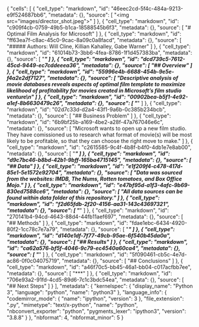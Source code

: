 {
 "cells": [
  {
   "cell_type": "markdown",
   "id": "46eec2cd-5f4c-484a-9213-e9f524687bb6",
   "metadata": {},
   "source": [
    "<img src=\"images/director_shot.jpeg\">"
   ]
  },
  {
   "cell_type": "markdown",
   "id": "c909f4cb-0759-49b5-b1ca-18588545b6f3",
   "metadata": {},
   "source": [
    "# Optimal Film Analysis for Microsoft"
   ]
  },
  {
   "cell_type": "markdown",
   "id": "ff63ea7f-c8ac-45c0-9cac-8a09c0a8facd",
   "metadata": {},
   "source": [
    "##### Authors: Will Cline, Killian Kahalley, Gabe Warner"
   ]
  },
  {
   "cell_type": "markdown",
   "id": "61014b73-3bb6-4fea-8786-1f1d457383ba",
   "metadata": {},
   "source": [
    "***"
   ]
  },
  {
   "cell_type": "markdown",
   "id": "dcd739c5-7612-45cd-9449-ec7cddeeea36",
   "metadata": {},
   "source": [
    "## Overview"
   ]
  },
  {
   "cell_type": "markdown",
   "id": "55996e4b-6688-454b-9e5e-f4a2e2df7127",
   "metadata": {},
   "source": [
    "Descriptive analysis of movie databases reveals aspects of optimal film template to maximize likelihood of profitability for movies created in Microsoft’s film studio venture\n"
   ]
  },
  {
   "cell_type": "markdown",
   "id": "00902bea-b5f1-4e92-a1ef-8b6630479c26",
   "metadata": {},
   "source": [
    "***"
   ]
  },
  {
   "cell_type": "markdown",
   "id": "02d7c33d-d2a4-43f1-9a6b-0c385b234bcb",
   "metadata": {},
   "source": [
    "## Business Problem"
   ]
  },
  {
   "cell_type": "markdown",
   "id": "6b9bf25b-a169-4be2-a28f-47a767046e6c",
   "metadata": {},
   "source": [
    "Microsoft wants to open up a new film studio. They have comissioned us to research what format of movie(s) will be most likely to be profitable, so that they can choose the right move to make."
   ]
  },
  {
   "cell_type": "markdown",
   "id": "c2615585-9c4f-4b8f-b4f0-4db1e7e8ab00",
   "metadata": {},
   "source": [
    "***"
   ]
  },
  {
   "cell_type": "markdown",
   "id": "d9c7bc46-b8bd-42b1-9bff-165ba4715145",
   "metadata": {},
   "source": [
    "## Data"
   ]
  },
  {
   "cell_type": "markdown",
   "id": "e1f209f4-c478-417d-85e1-5e1572e92704",
   "metadata": {},
   "source": [
    "Data was sourced from the websites: IMDB, The Nums, Rotten tomatoes, and Box Office Mojo."
   ]
  },
  {
   "cell_type": "markdown",
   "id": "e47bf95d-a1f3-4afc-9b69-830ed7588ce6",
   "metadata": {},
   "source": [
    "All data sources can be found within data folder of this repository."
   ]
  },
  {
   "cell_type": "markdown",
   "id": "f2d65fdb-2f20-4156-aa31-143c43697321",
   "metadata": {},
   "source": [
    "***"
   ]
  },
  {
   "cell_type": "markdown",
   "id": "270141b4-94cd-4643-88d4-44fb11aef697",
   "metadata": {},
   "source": [
    "## Methods"
   ]
  },
  {
   "cell_type": "markdown",
   "id": "fdae1ebc-6434-4920-80f2-1cc78c7e7a79",
   "metadata": {},
   "source": [
    "***"
   ]
  },
  {
   "cell_type": "markdown",
   "id": "d140e1df-7f77-49cb-95ae-6f540b45da0a",
   "metadata": {},
   "source": [
    "## Results"
   ]
  },
  {
   "cell_type": "markdown",
   "id": "ca62a576-bf5f-4046-9c79-ec4540a60ca4",
   "metadata": {},
   "source": [
    "***"
   ]
  },
  {
   "cell_type": "markdown",
   "id": "5f090461-cb5c-4e7d-ac86-0f0c04075719",
   "metadata": {},
   "source": [
    "## Conclusions"
   ]
  },
  {
   "cell_type": "markdown",
   "id": "a46f70c5-bb45-46a1-bb04-c017acfbb7ee",
   "metadata": {},
   "source": [
    "***"
   ]
  },
  {
   "cell_type": "markdown",
   "id": "706e93a2-91fd-4cd5-89d6-7c1c3bdc54ea",
   "metadata": {},
   "source": [
    "## Next Steps"
   ]
  }
 ],
 "metadata": {
  "kernelspec": {
   "display_name": "Python 3",
   "language": "python",
   "name": "python3"
  },
  "language_info": {
   "codemirror_mode": {
    "name": "ipython",
    "version": 3
   },
   "file_extension": ".py",
   "mimetype": "text/x-python",
   "name": "python",
   "nbconvert_exporter": "python",
   "pygments_lexer": "ipython3",
   "version": "3.8.8"
  }
 },
 "nbformat": 4,
 "nbformat_minor": 5
}
